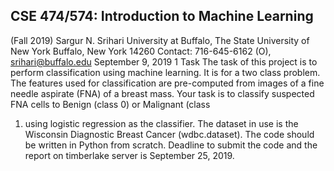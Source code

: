 ## CSE 474/574: Introduction to Machine Learning
(Fall 2019)
Sargur N. Srihari
University at Buffalo, The State University of New York
Buffalo, New York 14260
Contact: 716-645-6162 (O), srihari@buffalo.edu
September 9, 2019
1 Task
The task of this project is to perform classification using machine learning. It is for a two class problem.
The features used for classification are pre-computed from images of a fine needle aspirate (FNA) of
a breast mass. Your task is to classify suspected FNA cells to Benign (class 0) or Malignant (class
1) using logistic regression as the classifier. The dataset in use is the Wisconsin Diagnostic Breast
Cancer (wdbc.dataset). The code should be written in Python from scratch. Deadline to submit the
code and the report on timberlake server is September 25, 2019.
